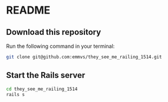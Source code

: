 # README

## Download this repository

Run the following command in your terminal:

```bash
git clone git@github.com:emmvs/they_see_me_railing_1514.git
```

## Start the Rails server

```bash
cd they_see_me_railing_1514
rails s
```
